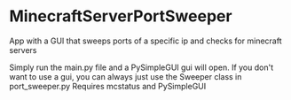 # MinecraftServerPortSweeper
App with a GUI that sweeps ports of a specific ip and checks for minecraft servers

Simply run the main.py file and a PySimpleGUI gui will open. If you don't want to use a gui, you can always just use the Sweeper class in port_sweeper.py
Requires mcstatus and PySimpleGUI
